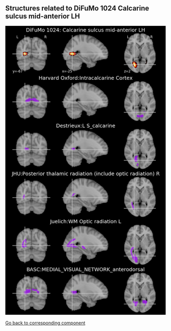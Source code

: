 


## Structures related to DiFuMo 1024 Calcarine sulcus mid-anterior LH

![908](908.jpg "Structures related to DiFuMo 1024 Calcarine sulcus mid-anterior LH")

[Go back to corresponding component](https://parietal-inria.github.io/DiFuMo/1024/html/908.html)